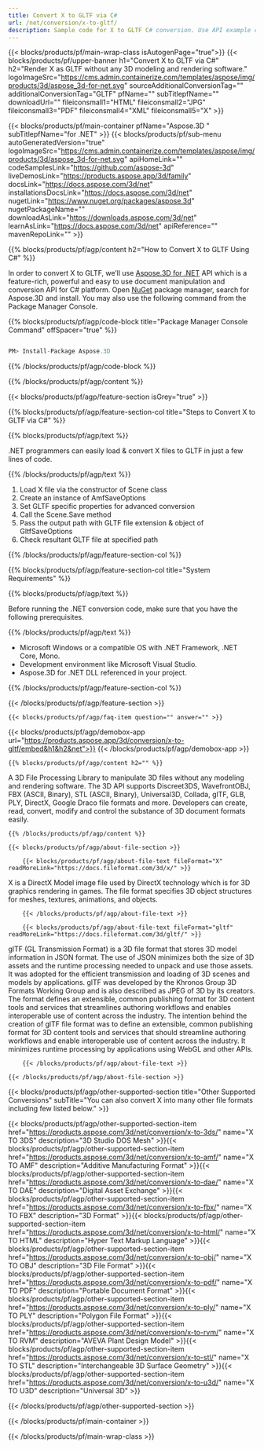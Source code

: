 ```yaml
---
title: Convert X to GLTF via C# 
url: /net/conversion/x-to-gltf/ 
description: Sample code for X to GLTF C# conversion. Use API example code for batch X files to GLTF conversion within VB.NET, Asp.NET or any .NET based application.
---
```


{{< blocks/products/pf/main-wrap-class isAutogenPage="true">}}
{{< blocks/products/pf/upper-banner h1="Convert X to GLTF via C#" h2="Render X as GLTF without any 3D modeling and rendering software." logoImageSrc="https://cms.admin.containerize.com/templates/aspose/img/products/3d/aspose_3d-for-net.svg" sourceAdditionalConversionTag="" additionalConversionTag="GLTF" pfName="" subTitlepfName="" downloadUrl="" fileiconsmall1="HTML" fileiconsmall2="JPG" fileiconsmall3="PDF" fileiconsmall4="XML" fileiconsmall5="X" >}}

{{< blocks/products/pf/main-container pfName="Aspose.3D " subTitlepfName="for .NET" >}}
{{< blocks/products/pf/sub-menu autoGeneratedVersion="true" logoImageSrc="https://cms.admin.containerize.com/templates/aspose/img/products/3d/aspose_3d-for-net.svg" apiHomeLink="" codeSamplesLink="https://github.com/aspose-3d" liveDemosLink="https://products.aspose.app/3d/family" docsLink="https://docs.aspose.com/3d/net" installationsDocsLink="https://docs.aspose.com/3d/net" nugetLink="https://www.nuget.org/packages/aspose.3d" nugetPackageName="" downloadAsLink="https://downloads.aspose.com/3d/net" learnAsLink="https://docs.aspose.com/3d/net" apiReference="" mavenRepoLink="" >}}

{{% blocks/products/pf/agp/content h2="How to Convert X to GLTF Using C#" %}}

 In order to convert X to GLTF, we’ll use
 [Aspose.3D for .NET](https://products.aspose.com/3d/net) 
 API which is a feature-rich, powerful and easy to use document manipulation and conversion API for C# platform. Open
 [NuGet](https://www.nuget.org/packages/aspose.3d) 
 package manager, search for
 Aspose.3D 
 and install. You may also use the following command from the Package Manager Console.

{{% blocks/products/pf/agp/code-block title="Package Manager Console Command" offSpacer="true" %}}

```cs

PM> Install-Package Aspose.3D

```

{{% /blocks/products/pf/agp/code-block %}}

{{% /blocks/products/pf/agp/content %}}

{{< blocks/products/pf/agp/feature-section isGrey="true" >}}

{{% blocks/products/pf/agp/feature-section-col title="Steps to Convert X to GLTF via C#" %}}

{{% blocks/products/pf/agp/text %}}

 .NET programmers can easily load & convert X files to GLTF in just a few lines of code.

{{% /blocks/products/pf/agp/text %}}

1.  Load X file via the constructor of Scene class
1.  Create an instance of AmfSaveOptions
1.  Set GLTF specific properties for advanced conversion
1.  Call the Scene.Save method
1.  Pass the output path with GLTF file extension & object of GltfSaveOptions
1.  Check resultant GLTF file at specified path

{{% /blocks/products/pf/agp/feature-section-col %}}

{{% blocks/products/pf/agp/feature-section-col title="System Requirements" %}}

{{% blocks/products/pf/agp/text %}}

 Before running the .NET conversion code, make sure that you have the following prerequisites.

{{% /blocks/products/pf/agp/text %}}

-  Microsoft Windows or a compatible OS with .NET Framework, .NET Core, Mono.
-  Development environment like Microsoft Visual Studio.
-  Aspose.3D for .NET DLL referenced in your project.

{{% /blocks/products/pf/agp/feature-section-col %}}

{{< /blocks/products/pf/agp/feature-section >}}

    {{< blocks/products/pf/agp/faq-item question="" answer="" >}}

{{< blocks/products/pf/agp/demobox-app url="https://products.aspose.app/3d/conversion/x-to-gltf/embed&h1&h2&net">}}
{{< /blocks/products/pf/agp/demobox-app >}}
 
<!-- aboutfile Starts -->


    {{% blocks/products/pf/agp/content h2="" %}}

 A 3D File Processing Library to manipulate 3D files without any modeling and rendering software. The 3D API supports Discreet3DS, WavefrontOBJ, FBX (ASCII, Binary), STL (ASCII, Binary), Universal3D, Collada, glTF, GLB, PLY, DirectX, Google Draco file formats and more. Developers can create, read, convert, modify and control the substance of 3D document formats easily.



    {{% /blocks/products/pf/agp/content %}}

    {{< blocks/products/pf/agp/about-file-section >}}

        {{< blocks/products/pf/agp/about-file-text fileFormat="X" readMoreLink="https://docs.fileformat.com/3d/x/" >}}
X is a DirectX Model image file used by DirectX technology which is for 3D graphics rendering in games. The file format specifies 3D object structures for meshes, textures, animations, and objects.

        {{< /blocks/products/pf/agp/about-file-text >}}

        {{< blocks/products/pf/agp/about-file-text fileFormat="gltf" readMoreLink="https://docs.fileformat.com/3d/gltf/" >}}
glTF (GL Transmission Format) is a 3D file format that stores 3D model information in JSON format. The use of JSON minimizes both the size of 3D assets and the runtime processing needed to unpack and use those assets. It was adopted for the efficient transmission and loading of 3D scenes and models by applications. glTF was developed by the Khronos Group 3D Formats Working Group and is also described as JPEG of 3D by its creators. The format defines an extensible, common publishing format for 3D content tools and services that streamlines authoring workflows and enables interoperable use of content across the industry. The intention behind the creation of glTF file format was to define an extensible, common publishing format for 3D content tools and services that should streamline authoring workflows and enable interoperable use of content across the industry. It minimizes runtime processing by applications using WebGL and other APIs.

        {{< /blocks/products/pf/agp/about-file-text >}}

    {{< /blocks/products/pf/agp/about-file-section >}}



<!-- aboutfile Ends -->

{{< blocks/products/pf/agp/other-supported-section title="Other Supported Conversions" subTitle="You can also convert X into many other file formats including few listed below." >}}

{{< blocks/products/pf/agp/other-supported-section-item href="https://products.aspose.com/3d/net/conversion/x-to-3ds/" name="X TO 3DS" description="3D Studio DOS Mesh" >}}{{< blocks/products/pf/agp/other-supported-section-item href="https://products.aspose.com/3d/net/conversion/x-to-amf/" name="X TO AMF" description="Additive Manufacturing Format" >}}{{< blocks/products/pf/agp/other-supported-section-item href="https://products.aspose.com/3d/net/conversion/x-to-dae/" name="X TO DAE" description="Digital Asset Exchange" >}}{{< blocks/products/pf/agp/other-supported-section-item href="https://products.aspose.com/3d/net/conversion/x-to-fbx/" name="X TO FBX" description="3D Format" >}}{{< blocks/products/pf/agp/other-supported-section-item href="https://products.aspose.com/3d/net/conversion/x-to-html/" name="X TO HTML" description="Hyper Text Markup Language" >}}{{< blocks/products/pf/agp/other-supported-section-item href="https://products.aspose.com/3d/net/conversion/x-to-obj/" name="X TO OBJ" description="3D File Format" >}}{{< blocks/products/pf/agp/other-supported-section-item href="https://products.aspose.com/3d/net/conversion/x-to-pdf/" name="X TO PDF" description="Portable Document Format" >}}{{< blocks/products/pf/agp/other-supported-section-item href="https://products.aspose.com/3d/net/conversion/x-to-ply/" name="X TO PLY" description="Polygon File Format" >}}{{< blocks/products/pf/agp/other-supported-section-item href="https://products.aspose.com/3d/net/conversion/x-to-rvm/" name="X TO RVM" description="AVEVA Plant Design Model" >}}{{< blocks/products/pf/agp/other-supported-section-item href="https://products.aspose.com/3d/net/conversion/x-to-stl/" name="X TO STL" description="Interchangeable 3D Surface Geometry" >}}{{< blocks/products/pf/agp/other-supported-section-item href="https://products.aspose.com/3d/net/conversion/x-to-u3d/" name="X TO U3D" description="Universal 3D" >}}

{{< /blocks/products/pf/agp/other-supported-section >}}

{{< /blocks/products/pf/main-container >}}
    
{{< /blocks/products/pf/main-wrap-class >}}
